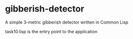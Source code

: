 # gibberish-detector
A simple 3-metric gibberish detector written in Common Lisp

task10.lisp is the entry point to the application
